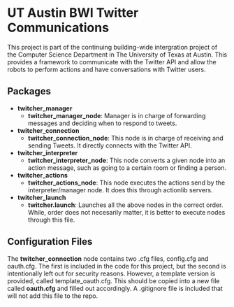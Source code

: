 UT Austin BWI Twitter Communications
===================================

This project is part of the continuing building-wide intergration project of the Computer Science Department in The University of Texas at Austin. This provides a framework to communicate with the Twitter API and allow the robots to perform actions and have conversations with Twitter users.

Packages
-----

* **twitcher_manager**
  * **twitcher_manager_node**: Manager is in charge of forwarding messages and deciding when to respond to tweets.
* **twitcher_connection**
  * **twitcher_connection_node**: This node is in charge of receiving and sending Tweets. It directly connects with the Twitter API.
* **twitcher_interpreter**
  * **twitcher_interpreter_node**: This node converts a given node into an action message, such as going to a certain room or finding a person.
* **twitcher_actions**
  * **twitcher_actions_node**: This node executes the actions send by the interpreter/manager node. It does this through actionlib servers.
* **twitcher_launch**
  * **twitcher.launch**: Launches all the above nodes in the correct order. While, order does not necesarily matter, it is better to execute nodes through this file.

Configuration Files
-----
The **twitcher_connection** node contains two .cfg files, config.cfg and oauth.cfg. The first is included in the code for this project, but the 
second is intentionally left out for security reasons. However, a template version is provided, called template_oauth.cfg. This should be copied
into a new file called **oauth.cfg** and filled out accordingly. A .gitignore file is included that will not add this file to the repo.